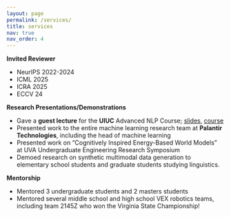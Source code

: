 ```yaml
---
layout: page
permalink: /services/
title: services
nav: true
nav_order: 4
---
```

**Invited Reviewer**
  - NeurIPS 2022-2024
  - ICML 2025
  - ICRA 2025
  - ECCV 24

**Research Presentations/Demonstrations**
  - Gave a **guest lecture** for the **UIUC** Advanced NLP Course; [slides](https://blender.cs.illinois.edu/course/fall24/lecture17.pptx), [course](https://blender.cs.illinois.edu/course/fall24/anlp.html)
  - Presented work to the entire machine learning research team at **Palantir Technologies**, including the head of machine learning
  - Presented work on “Cognitively Inspired Energy-Based World Models” at UVA Undergraduate Engineering Research Symposium
  - Demoed research on synthetic multimodal data generation to elementary school students and graduate students studying linguistics.
  
**Mentorship**
  - Mentored 3 undergraduate students and 2 masters students 
  - Mentored several middle school and high school VEX robotics teams, including team 2145Z who won the Virginia State Championship!
